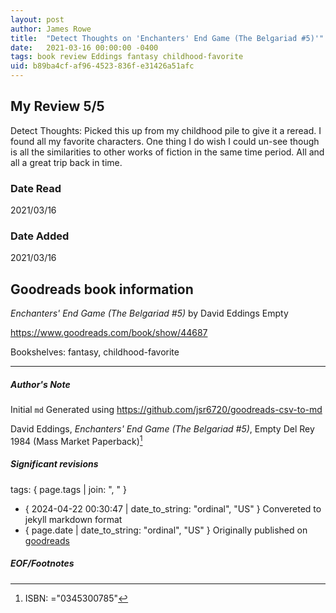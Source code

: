 ```yaml
---
layout: post
author: James Rowe
title:  "Detect Thoughts on 'Enchanters' End Game (The Belgariad #5)'"
date:   2021-03-16 00:00:00 -0400
tags: book review Eddings fantasy childhood-favorite
uid: b89ba4cf-af96-4523-836f-e31426a51afc
---
```


<!-- highly dependent on how you personally use jekyll templates, and how you want this to show up -->

## My Review 5/5

Detect Thoughts: Picked this up from my childhood pile to give it a reread. I found all my favorite characters. One thing I do wish I could un-see though is all the similarities to other works of fiction in the same time period. All and all a great trip back in time.

### Date Read
2021/03/16

### Date Added
2021/03/16

## Goodreads book information

*Enchanters' End Game (The Belgariad #5)* by David Eddings
Empty

https://www.goodreads.com/book/show/44687

Bookshelves: fantasy, childhood-favorite

---

##### Author's Note

Initial `md` Generated using https://github.com/jsr6720/goodreads-csv-to-md

David Eddings, *Enchanters' End Game (The Belgariad #5)*, Empty Del Rey 1984 (Mass Market Paperback)[^1]

##### Significant revisions

tags: { page.tags | join: ", " } <!-- todo move this somewhere -->

- { 2024-04-22 00:30:47 | date_to_string: "ordinal", "US" } Convereted to jekyll markdown format 
- { page.date | date_to_string: "ordinal", "US" } Originally published on [goodreads](https://www.goodreads.com)

##### EOF/Footnotes

[^1]: ISBN: ="0345300785"